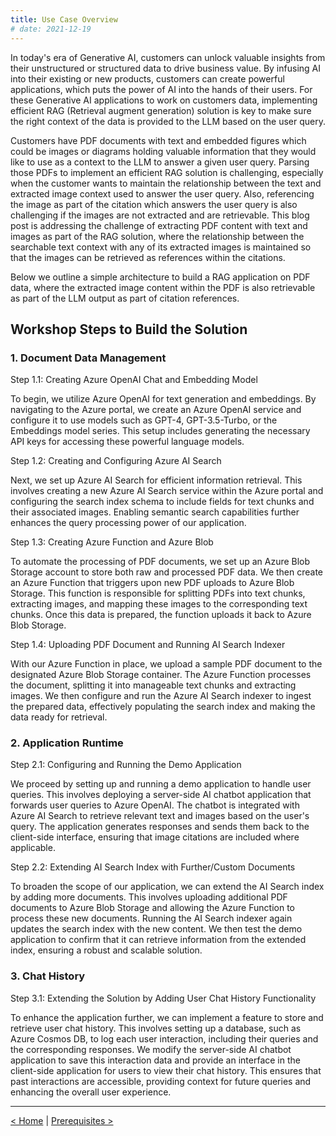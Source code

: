 ```yaml
---
title: Use Case Overview
# date: 2021-12-19
---
```


In today's era of Generative AI, customers can unlock valuable insights from their unstructured or structured data to drive business value. By infusing AI into their existing or new products, customers can create powerful applications, which puts the power of AI into the hands of their users. For these Generative AI applications to work on customers data, implementing efficient RAG (Retrieval augment generation) solution is key to make sure the right context of the data is provided to the LLM based on the user query.

 

Customers have PDF documents with text and embedded figures which could be images or diagrams holding valuable information that they would like to use as a context to the LLM to answer a given user query. Parsing those PDFs to implement an efficient RAG solution is challenging, especially when the customer wants to maintain the relationship between the text and extracted image context used to answer the user query.  Also, referencing the image as part of the citation which answers the user query is also challenging if the images are not extracted and are retrievable. This blog post is addressing the challenge of extracting PDF content with text and images as part of the RAG solution, where the relationship between the searchable text context with any of its extracted images is maintained so that the images can be retrieved as references within the citations.

 

Below we outline a simple architecture to build a RAG application on PDF data, where the extracted image content within the PDF is also retrievable as part of the LLM output as part of citation references. 

 

## Workshop Steps to Build the Solution
 

### 1. Document Data Management
 
Step 1.1: Creating Azure OpenAI Chat and Embedding Model

To begin, we utilize Azure OpenAI for text generation and embeddings. By navigating to the Azure portal, we create an Azure OpenAI service and configure it to use models such as GPT-4, GPT-3.5-Turbo, or the Embeddings model series. This setup includes generating the necessary API keys for accessing these powerful language models.

Step 1.2: Creating and Configuring Azure AI Search

Next, we set up Azure AI Search for efficient information retrieval. This involves creating a new Azure AI Search service within the Azure portal and configuring the search index schema to include fields for text chunks and their associated images. Enabling semantic search capabilities further enhances the query processing power of our application.

Step 1.3: Creating Azure Function and Azure Blob

To automate the processing of PDF documents, we set up an Azure Blob Storage account to store both raw and processed PDF data. We then create an Azure Function that triggers upon new PDF uploads to Azure Blob Storage. This function is responsible for splitting PDFs into text chunks, extracting images, and mapping these images to the corresponding text chunks. Once this data is prepared, the function uploads it back to Azure Blob Storage.

Step 1.4: Uploading PDF Document and Running AI Search Indexer

With our Azure Function in place, we upload a sample PDF document to the designated Azure Blob Storage container. The Azure Function processes the document, splitting it into manageable text chunks and extracting images. We then configure and run the Azure AI Search indexer to ingest the prepared data, effectively populating the search index and making the data ready for retrieval.

### 2. Application Runtime
 
Step 2.1: Configuring and Running the Demo Application

We proceed by setting up and running a demo application to handle user queries. This involves deploying a server-side AI chatbot application that forwards user queries to Azure OpenAI. The chatbot is integrated with Azure AI Search to retrieve relevant text and images based on the user's query. The application generates responses and sends them back to the client-side interface, ensuring that image citations are included where applicable.

Step 2.2: Extending AI Search Index with Further/Custom Documents

To broaden the scope of our application, we can extend the AI Search index by adding more documents. This involves uploading additional PDF documents to Azure Blob Storage and allowing the Azure Function to process these new documents. Running the AI Search indexer again updates the search index with the new content. We then test the demo application to confirm that it can retrieve information from the extended index, ensuring a robust and scalable solution.

### 3. Chat History
 
Step 3.1: Extending the Solution by Adding User Chat History Functionality

To enhance the application further, we can implement a feature to store and retrieve user chat history. This involves setting up a database, such as Azure Cosmos DB, to log each user interaction, including their queries and the corresponding responses. We modify the server-side AI chatbot application to save this interaction data and provide an interface in the client-side application for users to view their chat history. This ensures that past interactions are accessible, providing context for future queries and enhancing the overall user experience.

---

[< Home](/azure-open-ai-rag-oyd-text-images) | [Prerequisites >](/azure-open-ai-rag-oyd-text-images/prerequisites)
